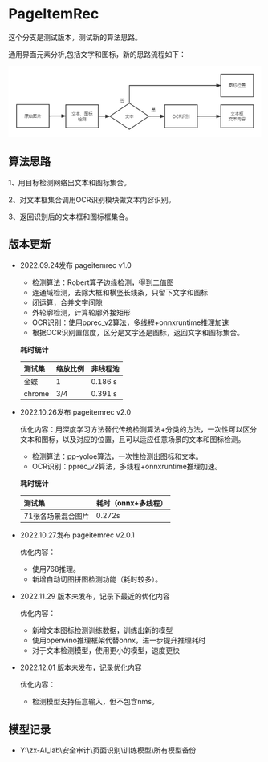 # PageItemRec
这个分支是测试版本，测试新的算法思路。

通用界面元素分析,包括文字和图标，新的思路流程如下：

![页面元素（文字、图标）检测_第二期](./imgs/页面元素（文字、图标）检测_第二期.png)

## 算法思路

1、用目标检测网络出文本和图标集合。

2、对文本框集合调用OCR识别模块做文本内容识别。

3、返回识别后的文本框和图标框集合。



## 版本更新

- 2022.09.24发布 pageitemrec v1.0

  - 检测算法：Robert算子边缘检测，得到二值图
  - 连通域检测，去除大框和横竖长线条，只留下文字和图标
  - 闭运算，合并文字间隙
  - 外轮廓检测，计算轮廓外接矩形
  - OCR识别：使用pprec_v2算法，多线程+onnxruntime推理加速
  - 根据OCR识别置信度，区分是文字还是图标，返回文字和图标集合。

  **耗时统计**

  | 测试集 | 缩放比例 | 非线程池 |
  | ------ | -------- | -------- |
  | 金蝶   | 1        | 0.186 s  |
  | chrome | 3/4      | 0.391 s  |

- 2022.10.26发布 pageitemrec v2.0

  优化内容：用深度学习方法替代传统检测算法+分类的方法，一次性可以区分文本和图标，以及对应的位置，且可以适应任意场景的文本和图标检测。

  - 检测算法：pp-yoloe算法，一次性检测出图标和文本。
  - OCR识别：pprec_v2算法，多线程+onnxruntime推理加速。

  **耗时统计**

  | 测试集             | 耗时（onnx+多线程） |
  | ------------------ | ------------------- |
  | 71张各场景混合图片 | 0.272s              |

- 2022.10.27发布 pageitemrec v2.0.1

  优化内容：

  - 使用768推理。
  - 新增自动切图拼图检测功能（耗时较多）。
  
- 2022.11.29 版本未发布，记录下最近的优化内容

  优化内容：

  - 新增文本图标检测训练数据，训练出新的模型
  - 使用openvino推理框架代替onnx，进一步提升推理耗时
  - 对于文本检测模型，使用更小的模型，速度更快
  
- 2022.12.01 版本未发布，记录优化内容

  优化内容：

  - 检测模型支持任意输入，但不包含nms。


## 模型记录

- Y:\zx-AI_lab\安全审计\页面识别\训练模型\所有模型备份
